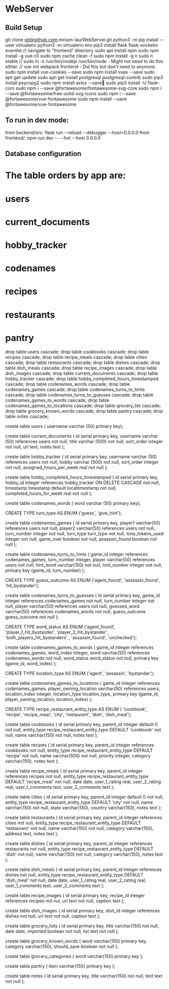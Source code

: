 # WebServer


## Build Setup

git clone git@github.com:miriam-lau/WebServer.git
python3 -m pip install --user virtualenv
python3 -m virtualenv env
pip3 install flask flask-socketio eventlet
// navigate to "frontend" directory
sudo apt install npm
sudo npm install -g vue-cli
sudo npm cache clean -f
sudo npm install -g n
sudo n stable
// sudo ln -s /usr/bin/nodejs /usr/bin/node - Might not need to do this either.
// vue init webpack frontend - Did this but don't need to anymore.
sudo npm install vue-cookies --save
sudo npm install vuex --save
sudo apt-get update
sudo apt-get install postgresql postgresql-contrib
sudo pip3 install psycopg2
sudo npm install axios --save
sudo pip3 install -U flask-cors
sudo npm i --save @fortawesome/fontawesome-svg-core
sudo  npm i --save @fortawesome/free-solid-svg-icons
sudo  npm i --save @fortawesome/vue-fontawesome
sudo npm install --save @fortawesome/vue-fontawesome

## To run in dev mode:
from backend/src: flask run --reload --debugger --host=0.0.0.0
from frontend/: npm run dev -- --hot --host 0.0.0.0

## Database configuration

# The table orders by app are:
# users
# current_documents
# hobby_tracker
# codenames
# recipes
# restaurants
# pantry

drop table users cascade;
drop table cookbooks cascade;
drop table recipes cascade;
drop table recipe_meals cascade;
drop table cities cascade;
drop table restaurants cascade;
drop table dishes cascade;
drop table dish_meals cascade;
drop table recipe_images cascade;
drop table dish_images cascade;
drop table current_documents cascade;
drop table hobby_tracker cascade;
drop table hobby_completed_hours_timestamped cascade;
drop table codenames_words cascade;
drop table codenames_games cascade;
drop table codenames_turns_to_hints cascade;
drop table codenames_turns_to_guesses cascade;
drop table codenames_games_to_words cascade;
drop table codenames_games_to_locations cascade;
drop table grocery_list cascade;
drop table grocery_known_words cascade;
drop table pantry cascade;
drop table notes cascade;

create table users (
  username varchar (50) primary key);

create table current_documents (
  id serial primary key,
  username varchar (50) references users not null,
  title varchar (500) not null,
  sort_order integer not null,
  url text,
  notes text
);

create table hobby_tracker (
  id serial primary key,
  username varchar (50) references users not null,
  hobby varchar (500) not null,
  sort_order integer not null,
  assigned_hours_per_week real not null
);

create table hobby_completed_hours_timestamped (
  id serial primary key,
  hobby_id integer references hobby_tracker ON DELETE CASCADE not null,
  timestamp timestamp default localtimestamp not null,
  completed_hours_for_week real not null
);

create table codenames_words (
  word varchar (50) primary key);

CREATE TYPE turn_type AS ENUM ('guess', 'give_hint');

create table codenames_games (
  id serial primary key,
  player1 varchar(50) references users not null,
  player2 varchar(50) references users not null,
  turn_number integer not null,
  turn_type turn_type not null,
  time_tokens_used integer not null,
  game_over boolean not null,
  assassin_found boolean not null
);

create table codenames_turns_to_hints (
  game_id integer references codenames_games,
  turn_number integer,
  player varchar(50) references users not null,
  hint_word varchar(150) not null,
  hint_number integer not null,
  primary key (game_id, turn_number)
);

CREATE TYPE guess_outcome AS ENUM ('agent_found', 'assassin_found', 'hit_bystander');

create table codenames_turns_to_guesses (
  id serial primary key,
  game_id integer references codenames_games not null,
  turn_number integer not null,
  player varchar(50) references users not null,
  guessed_word varchar(50) references codenames_words not null,
  guess_outcome guess_outcome not null
);

CREATE TYPE word_status AS ENUM ('agent_found', 'player_1_hit_bystander', 'player_2_hit_bystander', 'both_players_hit_bystanders' , 'assassin_found', 'unchecked');

create table codenames_games_to_words (
  game_id integer references codenames_games,
  word_index integer,
  word varchar(50) references codenames_words not null,
  word_status word_status not null,
  primary key (game_id, word_index)
);

CREATE TYPE location_type AS ENUM ('agent', 'assassin', 'bystander');

create table codenames_games_to_locations (
  game_id integer references codenames_games,
  player_owning_location varchar(50) references users,
  location_index integer,
  location_type location_type,
  primary key (game_id, player_owning_location, location_index)
);

CREATE TYPE recipe_restaurant_entity_type AS ENUM (
  'cookbook', 'recipe', 'recipe_meal', 'city', 'restaurant', 'dish', 'dish_meal');

create table cookbooks (
  id serial primary key,
  parent_id integer default 0 not null,
  entity_type recipe_restaurant_entity_type DEFAULT 'cookbook' not null,
  name varchar(150) not null,
  notes text
);

create table recipes (
  id serial primary key,
  parent_id integer references cookbooks not null,
  entity_type recipe_restaurant_entity_type DEFAULT 'recipe' not null,
  name varchar(500) not null,
  priority integer,
  category varchar(150),
  notes text
);

create table recipe_meals (
  id serial primary key,
  parent_id integer references recipes not null,
  entity_type recipe_restaurant_entity_type DEFAULT 'recipe_meal' not null,
  date date,
  user_1_rating real,
  user_2_rating real,
  user_1_comments text,
  user_2_comments text
);

create table cities (
  id serial primary key,
  parent_id integer default 0 not null,
  entity_type recipe_restaurant_entity_type DEFAULT 'city' not null,
  name varchar(150) not null,
  state varchar(150),
  country varchar(150),
  notes text
);

create table restaurants (
  id serial primary key,
  parent_id integer references cities not null,
  entity_type recipe_restaurant_entity_type DEFAULT 'restaurant' not null,
  name varchar(150) not null,
  category varchar(150),
  address text,
  notes text
);

create table dishes (
  id serial primary key,
  parent_id integer references restaurants not null,
  entity_type recipe_restaurant_entity_type DEFAULT 'dish' not null,
  name varchar(150) not null,
  category varchar(150),
  notes text
);

create table dish_meals (
  id serial primary key,
  parent_id integer references dishes not null,
  entity_type recipe_restaurant_entity_type DEFAULT 'dish_meal' not null,
  date date,
  user_1_rating real,
  user_2_rating real,
  user_1_comments text,
  user_2_comments text
);

create table recipe_images (
  id serial primary key,
  recipe_id integer references recipes not nul,
  url text not null,
  caption text
);

create table dish_images (
  id serial primary key,
  dish_id integer references dishes not null,
  url text not null,
  caption text
);

create table grocery_lists (
  id serial primary key,
  title varchar(150) not null,
  date date,
  imported boolean not null,
  list text not null
);

create table grocery_known_words (
  word varchar(150) primary key,
  category varchar(150),
  should_save boolean not null
);

create table grocery_categories (
  word varchar(150) primary key
);

create table pantry (
  item varchar(150) primary key
);

create table notes (
  id serial primary key,
  title varchar(150) not null,
  text text not null
);
